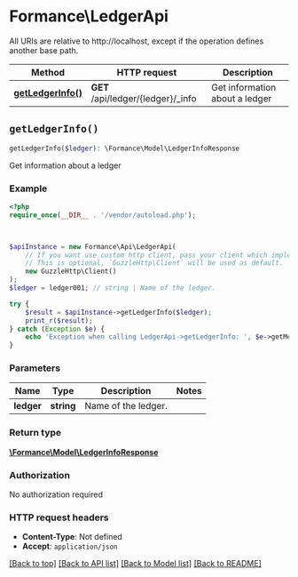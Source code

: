 # Formance\LedgerApi

All URIs are relative to http://localhost, except if the operation defines another base path.

| Method | HTTP request | Description |
| ------------- | ------------- | ------------- |
| [**getLedgerInfo()**](LedgerApi.md#getLedgerInfo) | **GET** /api/ledger/{ledger}/_info | Get information about a ledger |


## `getLedgerInfo()`

```php
getLedgerInfo($ledger): \Formance\Model\LedgerInfoResponse
```

Get information about a ledger

### Example

```php
<?php
require_once(__DIR__ . '/vendor/autoload.php');



$apiInstance = new Formance\Api\LedgerApi(
    // If you want use custom http client, pass your client which implements `GuzzleHttp\ClientInterface`.
    // This is optional, `GuzzleHttp\Client` will be used as default.
    new GuzzleHttp\Client()
);
$ledger = ledger001; // string | Name of the ledger.

try {
    $result = $apiInstance->getLedgerInfo($ledger);
    print_r($result);
} catch (Exception $e) {
    echo 'Exception when calling LedgerApi->getLedgerInfo: ', $e->getMessage(), PHP_EOL;
}
```

### Parameters

| Name | Type | Description  | Notes |
| ------------- | ------------- | ------------- | ------------- |
| **ledger** | **string**| Name of the ledger. | |

### Return type

[**\Formance\Model\LedgerInfoResponse**](../Model/LedgerInfoResponse.md)

### Authorization

No authorization required

### HTTP request headers

- **Content-Type**: Not defined
- **Accept**: `application/json`

[[Back to top]](#) [[Back to API list]](../../README.md#endpoints)
[[Back to Model list]](../../README.md#models)
[[Back to README]](../../README.md)
